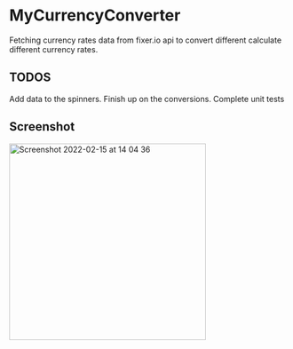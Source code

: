 # MyCurrencyConverter
Fetching currency rates data from fixer.io api to convert different calculate different currency rates.


## TODOS

Add data to the spinners.
Finish up on the conversions.
Complete unit tests

## Screenshot

<img width="354" alt="Screenshot 2022-02-15 at 14 04 36" src="https://user-images.githubusercontent.com/54560535/154068994-65c41407-9aff-487c-a469-917659bc1ed7.png">

